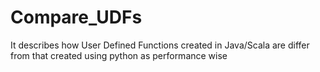 # Compare_UDFs
It describes how User Defined Functions created in Java/Scala are differ from that created using python as performance wise
